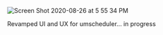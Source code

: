 ![Screen Shot 2020-08-26 at 5 55 34 PM](https://user-images.githubusercontent.com/56457896/91360969-69556880-e7c5-11ea-9c22-0093fc2ff576.png)

Revamped UI and UX for umscheduler... in progress

